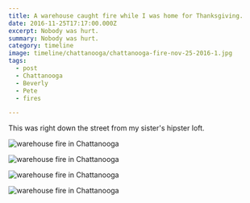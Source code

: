 ```yaml
---
title: A warehouse caught fire while I was home for Thanksgiving.
date: 2016-11-25T17:17:00.000Z
excerpt: Nobody was hurt.
summary: Nobody was hurt.
category: timeline
image: timeline/chattanooga/chattanooga-fire-nov-25-2016-1.jpg
tags:
  - post
  - Chattanooga
  - Beverly
  - Pete
  - fires

---
```


This was right down the street from my sister's hipster loft.

![warehouse fire in Chattanooga](/static/img/timeline/chattanooga/chattanooga-fire-nov-25-2016-1.jpg "warehouse fire in Chattanooga")

![warehouse fire in Chattanooga](/static/img/timeline/chattanooga/chattanooga-fire-nov-25-2016-2.jpg "warehouse fire in Chattanooga")

![warehouse fire in Chattanooga](/static/img/timeline/chattanooga/chattanooga-fire-nov-25-2016-3.jpg "warehouse fire in Chattanooga")

![warehouse fire in Chattanooga](/static/img/timeline/chattanooga/chattanooga-fire-nov-25-2016-4.jpg "warehouse fire in Chattanooga")
